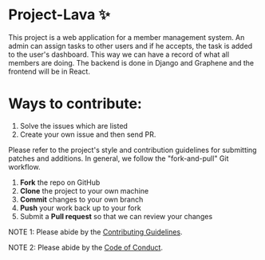 # Project-Lava ✨
This project is a web application for a member management system. An admin can assign tasks to other users and if he accepts, the task is added to the user's dashboard. This way we can have a record of what all members are doing. The backend is done in Django and Graphene and the frontend will be in React.

# Ways to contribute:
1. Solve the issues which are listed
2. Create your own issue and then send PR.

Please refer to the project's style and contribution guidelines for submitting patches and additions. In general, we follow the "fork-and-pull" Git workflow.

 1. **Fork** the repo on GitHub
 2. **Clone** the project to your own machine
 3. **Commit** changes to your own branch
 4. **Push** your work back up to your fork
 5. Submit a **Pull request** so that we can review your changes

NOTE 1: Please abide by the [Contributing Guidelines](https://github.com/Webwiznitr/Project-amber/blob/master/CONTRIBUTING.md).

NOTE 2: Please abide by the [Code of Conduct](https://github.com/Webwiznitr/Project-Lava/blob/main/CODE_OF_CONDUCT.md).
